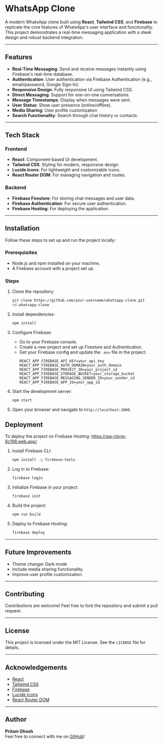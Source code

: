 # WhatsApp Clone

A modern WhatsApp clone built using **React**, **Tailwind CSS**, and **Firebase** to replicate the core features of WhatsApp's user interface and functionality. This project demonstrates a real-time messaging application with a sleek design and robust backend integration.

---

## Features

- **Real-Time Messaging**: Send and receive messages instantly using Firebase's real-time database.
- **Authentication**: User authentication via Firebase Authentication (e.g., email/password, Google Sign-In).
- **Responsive Design**: Fully responsive UI using Tailwind CSS.
- **Direct Messaging**: Support for one-on-one conversations.
- **Message Timestamps**: Display when messages were sent.
- **User Status**: Show user presence (online/offline).
- **Media Sharing**: User profile customization
- **Search Functionality**: Search through chat history or contacts.

---

## Tech Stack

### Frontend
- **React**: Component-based UI development.
- **Tailwind CSS**: Styling for modern, responsive design.
- **Lucide Icons**: For lightweight and customizable icons.
- **React Router DOM**: For managing navigation and routes.

### Backend
- **Firebase Firestore**: For storing chat messages and user data.
- **Firebase Authentication**: For secure user authentication.
- **Firebase Hosting**: For deploying the application.

---

## Installation

Follow these steps to set up and run the project locally:

### Prerequisites

- Node.js and npm installed on your machine.
- A Firebase account with a project set up.

### Steps

1. Clone the repository:
   ```bash
   git clone https://github.com/your-username/whatsapp-clone.git
   cd whatsapp-clone
   ```

2. Install dependencies:
   ```bash
   npm install
   ```

3. Configure Firebase:
   - Go to your Firebase console.
   - Create a new project and set up Firestore and Authentication.
   - Get your Firebase config and update the `.env` file in the project:
     ```env
     REACT_APP_FIREBASE_API_KEY=your_api_key
     REACT_APP_FIREBASE_AUTH_DOMAIN=your_auth_domain
     REACT_APP_FIREBASE_PROJECT_ID=your_project_id
     REACT_APP_FIREBASE_STORAGE_BUCKET=your_storage_bucket
     REACT_APP_FIREBASE_MESSAGING_SENDER_ID=your_sender_id
     REACT_APP_FIREBASE_APP_ID=your_app_id
     ```

4. Start the development server:
   ```bash
   npm start
   ```

5. Open your browser and navigate to `http://localhost:3000`.


## Deployment

To deploy the project on Firebase Hosting: https://wa-clone-6c198.web.app/

1. Install Firebase CLI:
   ```bash
   npm install -g firebase-tools
   ```

2. Log in to Firebase:
   ```bash
   firebase login
   ```

3. Initialize Firebase in your project:
   ```bash
   firebase init
   ```

4. Build the project:
   ```bash
   npm run build
   ```

5. Deploy to Firebase Hosting:
   ```bash
   firebase deploy
   ```

---

## Future Improvements

- Theme changer Dark mode
- Include media sharing functionality.
- Improve user profile customization.

---

## Contributing

Contributions are welcome! Feel free to fork the repository and submit a pull request.

---

## License

This project is licensed under the MIT License. See the `LICENSE` file for details.

---

## Acknowledgements

- [React](https://reactjs.org/)
- [Tailwind CSS](https://tailwindcss.com/)
- [Firebase](https://firebase.google.com/)
- [Lucide Icons](https://lucide.dev/)
- [React Router DOM](https://reactrouter.com/)

---

## Author

**Pritam Ghosh**  
Feel free to connect with me on [GitHub](https://github.com/Pritam-Ghosh)!
